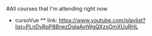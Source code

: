 #All courses that I'm attending right now

* cursoVue
 ** link: https://www.youtube.com/playlist?list=PLnDvRpP8BnezDglaAvtWgQXzsOmXUuRHL
